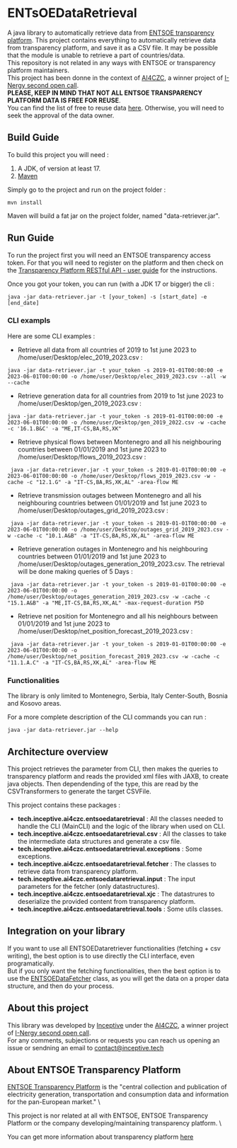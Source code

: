# ENTsOEDataRetrieval
A java library to automatically retrieve data from [ENTSOE transparency platform](https://transparency.entsoe.eu/). This project contains everything to automatically retrieve data from transparency platform, and save it as a CSV file. It may be possible that the module is unable to retrieve a part of countries/data. \
This repository is not related in any ways with ENTSOE or transparency platform maintainers. \
This project has been donne in the context of [AI4CZC](https://www.ai4europe.eu/business-and-industry/case-studies/ai4czc), a winner project of [I-Nergy second open call](https://i-nergy.eu/2nd-open-calls-winning-projects). \
**PLEASE, KEEP IN MIND THAT NOT ALL ENTSOE TRANSPARENCY PLATFORM DATA IS FREE FOR REUSE**. \
You can find the list of free to reuse data [here](https://transparency.entsoe.eu/content/static_content/download?path=/Static%20content/terms%20and%20conditions/191025_List_of_Data_available_for_reuse_v2_cln.pdf&loggedUserIsPrivileged=false). Otherwise, you will need to seek the approval of the data owner.

## Build Guide
To build this project you will need : 
1. A JDK, of version at least 17.
2. [Maven](https://maven.apache.org/) 

Simply go to the project and run on the project folder : 
```
mvn install
```
Maven will build a fat jar on the project folder, named "data-retriever.jar".

## Run Guide

To run the project first you will need an ENTSOE transparency access token. For that you will need to register on the platform and then check on the [Transparency Platform RESTful API - user guide](https://transparency.entsoe.eu/content/static_content/Static%20content/web%20api/Guide.html) for the instructions.

Once you got your token, you can run (with a JDK 17 or bigger) the cli : 
```
java -jar data-retriever.jar -t [your_token] -s [start_date] -e [end_date] 
```

### CLI exampls

Here are some CLI examples :

- Retrieve all data from all countries of 2019 to 1st june 2023 to /home/user/Desktop/elec_2019_2023.csv :
```
java -jar data-retriever.jar -t your_token -s 2019-01-01T00:00:00 -e 2023-06-01T00:00:00 -o /home/user/Desktop/elec_2019_2023.csv --all -w --cache

```

- Retrieve generation data for all countries from 2019 to 1st june 2023 to /home/user/Desktop/gen_2019_2023.csv : 
```
java -jar data-retriever.jar -t your_token -s 2019-01-01T00:00:00 -e 2023-06-01T00:00:00 -o /home/user/Desktop/gen_2019_2022.csv -w -cache -c '16.1.B&C' -a "ME,IT-CS,BA,RS,XK"

```

- Retrieve physical flows between Montenegro and all his neighbouring countries between  01/01/2019 and 1st june 2023 to /home/user/Desktop/flows_2019_2023.csv : 
```
 java -jar data-retriever.jar -t your_token -s 2019-01-01T00:00:00 -e 2023-06-01T00:00:00 -o /home/user/Desktop/flows_2019_2023.csv -w -cache -c "12.1.G" -a "IT-CS,BA,RS,XK,AL" -area-flow ME
```

- Retrieve transmission outages between Montenegro and all his neighbouring countries between 01/01/2019 and 1st june 2023 to /home/user/Desktop/outages_grid_2019_2023.csv :
```
 java -jar data-retriever.jar -t your_token -s 2019-01-01T00:00:00 -e 2023-06-01T00:00:00 -o /home/user/Desktop/outages_grid_2019_2023.csv -w -cache -c "10.1.A&B" -a "IT-CS,BA,RS,XK,AL" -area-flow ME
```

- Retrieve generation outages in Montenegro and his neighbouring countries between 01/01/2019 and 1st june 2023 to /home/user/Desktop/outages_generation_2019_2023.csv. The retrieval will be done making queries of 5 Days :
```
 java -jar data-retriever.jar -t your_token -s 2019-01-01T00:00:00 -e 2023-06-01T00:00:00 -o /home/user/Desktop/outages_generation_2019_2023.csv -w -cache -c "15.1.A&B" -a "ME,IT-CS,BA,RS,XK,AL" -max-request-duration P5D
```

- Retrieve net position for Montenegro and all his neighbours between 01/01/2019 and 1st june 2023 to /home/user/Desktop/net_position_forecast_2019_2023.csv :
```
 java -jar data-retriever.jar -t your_token -s 2019-01-01T00:00:00 -e 2023-06-01T00:00:00 -o /home/user/Desktop/net_position_forecast_2019_2023.csv -w -cache -c "11.1.A.C" -a "IT-CS,BA,RS,XK,AL" -area-flow ME
```

### Functionalities

The library is only limited to Montenegro, Serbia, Italy Center-South, Bosnia and Kosovo areas. 

For a more complete description of the CLI commands you can run : 
```
java -jar data-retriever.jar --help
```

## Architecture overview

This project retrieves the parameter from CLI, then makes the queries to transparency platform and reads the provided xml files with JAXB, to create java objects. Then dependending of the type, this are read by the CSVTransformers to generate the target CSVFile.

This project contains these packages : 

- **tech.inceptive.ai4czc.entsoedataretrieval** : All the classes needed to handle the CLI (MainCLI) and the logic of the library when used on CLI.
- **tech.inceptive.ai4czc.entsoedataretrieval.csv** : All the classes to take the intermediate data structures and generate a csv file.
- **tech.inceptive.ai4czc.entsoedataretrieval.exceptions** : Some exceptions.
- **tech.inceptive.ai4czc.entsoedataretrieval.fetcher** : The classes to retrieve data from transparency platform.
- **tech.inceptive.ai4czc.entsoedataretrieval.input** : The input parameters for the fetcher (only datastructures).
- **tech.inceptive.ai4czc.entsoedataretrieval.xjc** : The datastrures to deserialize the provided content from transparency platform.
- **tech.inceptive.ai4czc.entsoedataretrieval.tools** : Some utils classes. 


## Integration on your library
If you want to use all ENTSOEDataretriever functionalities (fetching + csv writing), the best option is to use directly the CLI interface, even programatically. \
But if you only want the fetching functionalities, then the best option is to use the [ENTSOEDataFetcher](https://github.com/inceptive-tech/ENSTOEDataRetrieval/tree/master/src/main/java/tech/inceptive/ai4czc/entsoedataretrieval/fetcher) class, as you will get the data on a proper data structure, and then do your process. 


## About this project

This library was developed by [Inceptive](https://inceptive.tech/) under the [AI4CZC](https://www.ai4europe.eu/business-and-industry/case-studies/ai4czc), a winner project of [I-Nergy second open call](https://i-nergy.eu/2nd-open-calls-winning-projects). \
For any comments, subjections or requests you can reach us opening an issue or sendning an email to contact@inceptive.tech 

## About ENTSOE Transparency Platform

[ENTSOE Transparency Platform](https://transparency.entsoe.eu/dashboard/show) is the "central collection and publication of electricity generation, transportation and consumption data and information for the pan-European market." \

This project is nor related at all with ENTSOE, ENTSOE Transparency Platform or the company developing/maintaining transparency platform. \

You can get more information about transparency platform [here](https://transparency.entsoe.eu/content/static_content/Static%20content/knowledge%20base/knowledge%20base.html)

